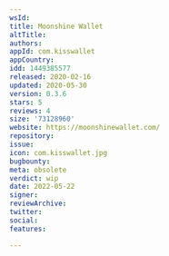 ```yaml
---
wsId: 
title: Moonshine Wallet
altTitle: 
authors: 
appId: com.kisswallet
appCountry: 
idd: 1449385577
released: 2020-02-16
updated: 2020-05-30
version: 0.3.6
stars: 5
reviews: 4
size: '73128960'
website: https://moonshinewallet.com/
repository: 
issue: 
icon: com.kisswallet.jpg
bugbounty: 
meta: obsolete
verdict: wip
date: 2022-05-22
signer: 
reviewArchive: 
twitter: 
social: 
features: 

---
```


